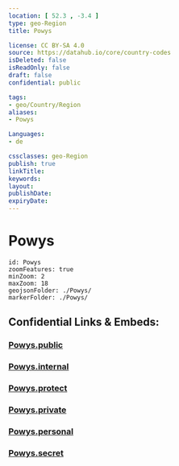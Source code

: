 ```yaml
---
location: [ 52.3 , -3.4 ] 
type: geo-Region
title: Powys

license: CC BY-SA 4.0
source: https://datahub.io/core/country-codes
isDeleted: false
isReadOnly: false
draft: false
confidential: public

tags:
- geo/Country/Region
aliases:
- Powys

Languages:
- de

cssclasses: geo-Region
publish: true
linkTitle: 
keywords: 
layout: 
publishDate: 
expiryDate: 
---
```


# Powys

```leaflet
id: Powys
zoomFeatures: true 
minZoom: 2 
maxZoom: 18
geojsonFolder: ./Powys/
markerFolder: ./Powys/
```


## Confidential Links & Embeds: 

### [Powys.public](/_public/\Earth\Continent\Europe\Europe~North\UK\Wales\counties~WalesPowys.public.md) 

### [Powys.internal](/_internal/\Earth\Continent\Europe\Europe~North\UK\Wales\counties~WalesPowys.internal.md) 

### [Powys.protect](/_protect/\Earth\Continent\Europe\Europe~North\UK\Wales\counties~WalesPowys.protect.md) 

### [Powys.private](/_private/\Earth\Continent\Europe\Europe~North\UK\Wales\counties~WalesPowys.private.md) 

### [Powys.personal](/_personal/\Earth\Continent\Europe\Europe~North\UK\Wales\counties~WalesPowys.personal.md) 

### [Powys.secret](/_secret/\Earth\Continent\Europe\Europe~North\UK\Wales\counties~WalesPowys.secret.md)


